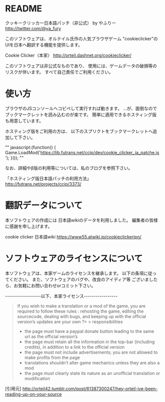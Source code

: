 # README #
クッキークリッカー日本語パッチ（非公式）
by やふりー　 http://twitter.com/@ya_fury

このソフトウェアは、オルテイル氏作の人気ブラウザゲーム
”cookieclicker”のUIを日本へ翻訳する機能を提供します。

Cookie Clicker（本家）
http://orteil.dashnet.org/cookieclicker/

このソフトウェアは非公式なものであり、
使用には、ゲームデータの破損等のリスクが伴います。
すべて自己責任でご利用ください。
# 使い方 #

ブラウザのJSコンソールへコピペして実行すれば動きます。
…が、面倒なのでブックマークレットを読み込むのが楽です。
簡単に適用できるホスティング版も用意しています。

ホスティング版をご利用の方は、
以下のスプリクトをブックマークレットへ追加して下さい。

"" javascript:(function() { Game.LoadMod('https://lib.futrans.net/ccjp/dev/cookie_clicker_ja_patche.js'); }()); ""

なお、詳細やβ版の利用等については、私のブログを参照下さい。

「ホスティング版日本語パッチの利用方法」
http://futrans.net/projects/ccjp/3373/


# 翻訳データについて #
本ソフトウェアの作成には
日本語wikiのデータを利用しました。
編集者の皆様に感謝を申し上げます。

cookie clicker 日本語wiki
https://www55.atwiki.jp/cookieclickerjpn/

# ソフトウェアのライセンスについて #
本ソフトウェアは、本家ゲームのライセンスを継承します。
以下の条項に従ってください。
また、ソフトウェアのバグや、改良のアイディア等
ございましたら、お気軽にお問い合わせorコミット下さい。

 ------------------以下、本家ライセンス-----------------
 
> If you wish to make a translation or a mod of the game, you are required to follow these rules :
> rehosting the game, editing the sourcecode, dealing with bugs, and keeping up with the official version’s updates are your own ?> > responsibilities
> 
> - the page must have a paypal donate button leading to the same url as the official version’s
> - the page must retain all the information in the top-bar (including credits), in addition to a link to the official version
> - the page must not include advertisements; you are not allowed to make profits from the page
> - translations shouldn’t alter game mechanics unless they are also a mod
> - the page must clearly state its nature as an unofficial translation or modification
> 

[引用元]
http://orteil42.tumblr.com/post/61387300247/hey-orteil-ive-been-reading-up-on-your-source




